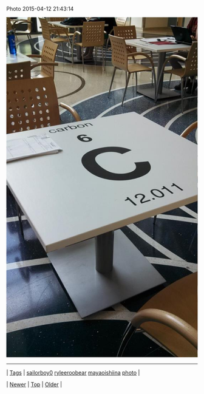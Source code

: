 <!--
title: Photo 2015-04-12 21
date: 2020-06-28T15:27:00.074Z
tags: sailorboy0, ryleeroobear, mayaoishiina, photo
-->


Photo 2015-04-12 21:43:14

![](116239388539-0.jpg)

<!--BOTTOM-POST-NAVIGATION-->
---

| [Tags](tags.md) | [sailorboy0](tag-sailorboy0.md) [ryleeroobear](tag-ryleeroobear.md) [mayaoishiina](tag-mayaoishiina.md) [photo](tag-photo.md) |

| [Newer](116239231889.md) | [Top](index.md) | [Older](116239543564.md) |